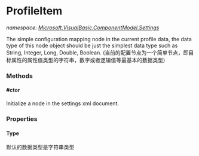 ﻿
# ProfileItem
_namespace: [Microsoft.VisualBasic.ComponentModel.Settings](N-Microsoft.VisualBasic.ComponentModel.Settings.md)_

The simple configuration mapping node in the current profile data, the data type of this node 
 object should be just the simplest data type such as String, Integer, Long, Double, Boolean.
 (当前的配置节点为一个简单节点，即目标属性的属性值类型的字符串，数字或者逻辑值等最基本的数据类型)

### Methods

#### #ctor
Initialize a node in the settings xml document.


### Properties

#### Type
默认的数据类型是字符串类型

